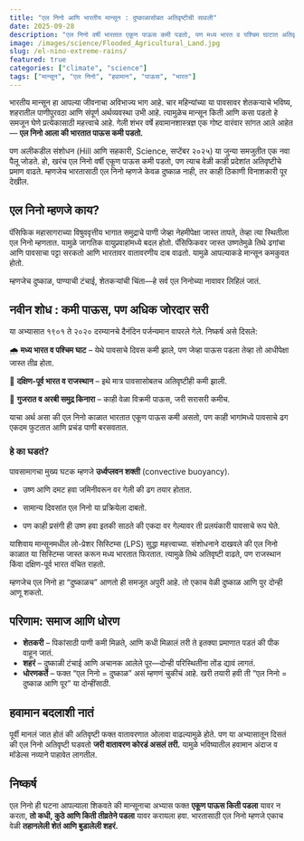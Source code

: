 ```yaml
---
title: "एल निनो आणि भारतीय मान्सून : दुष्काळासोबत अतिवृष्टीची सावली"
date: 2025-09-28
description: "एल निनो वर्षी भारतात एकूण पाऊस कमी पडतो, पण मध्य भारत व पश्चिम घाटात अतिवृष्टीचे प्रमाण वाढते. हा लेख दाखवतो की एल निनो म्हणजे केवळ दुष्काळ नाही, तर दुष्काळासोबत अचानक येणाऱ्या पुरांचीही जोखीम आहे."
image: /images/science/Flooded_Agricultural_Land.jpg
slug: /el-nino-extreme-rains/
featured: true
categories: ["climate", "science"]
tags: ["मान्सून", "एल निनो", "हवामान", "पाऊस", "भारत"]
---
```


भारतीय मान्सून हा आपल्या जीवनाचा अविभाज्य भाग आहे. चार महिन्यांच्या या पावसावर शेतकऱ्याचे भविष्य, शहरातील पाणीपुरवठा आणि संपूर्ण अर्थव्यवस्था उभी आहे. त्यामुळेच मान्सून किती आणि कसा पडतो हे समजून घेणे प्रत्येकासाठी महत्त्वाचे आहे. गेली शंभर वर्षे हवामानशास्त्रज्ञ एक गोष्ट वारंवार सांगत आले आहेत — **एल निनो आला की भारतात पाऊस कमी पडतो.**

पण अलीकडील संशोधन (Hill आणि सहकारी, Science, सप्टेंबर २०२५) या जुन्या समजुतीत एक नवा पैलू जोडते. हो, खरंच एल निनो वर्षी एकूण पाऊस कमी पडतो, पण त्याच वेळी काही प्रदेशांत अतिवृष्टीचे प्रमाण वाढते. म्हणजेच भारतासाठी एल निनो म्हणजे केवळ दुष्काळ नाही, तर काही ठिकाणी विनाशकारी पूर देखील.

## एल निनो म्हणजे काय?

पॅसिफिक महासागराच्या विषुववृत्तीय भागात समुद्राचे पाणी जेव्हा नेहमीपेक्षा जास्त तापते, तेव्हा त्या स्थितीला एल निनो म्हणतात. यामुळे जागतिक वायुप्रवाहांमध्ये बदल होतो. पॅसिफिकवर जास्त उष्णतेमुळे तिथे ढगांचा आणि पावसाचा पट्टा सरकतो आणि भारतावर वातावरणीय दाब वाढतो. यामुळे आपल्याकडे मान्सून कमकुवत होतो.

म्हणजेच दुष्काळ, पाण्याची टंचाई, शेतकऱ्यांची चिंता—हे सर्व एल निनोच्या नावावर लिहिलं जातं.

## नवीन शोध : कमी पाऊस, पण अधिक जोरदार सरी

या अभ्यासात १९०१ ते २०२० दरम्यानचे दैनंदिन पर्जन्यमान वापरले गेले. निष्कर्ष असे दिसले:

🌧️ **मध्य भारत व पश्चिम घाट** – येथे पावसाचे दिवस कमी झाले, पण जेव्हा पाऊस पडला तेव्हा तो आधीपेक्षा जास्त तीव्र होता.

🌵 **दक्षिण-पूर्व भारत व राजस्थान** – इथे मात्र पावसासोबतच अतिवृष्टीही कमी झाली.

🌊 **गुजरात व अरबी समुद्र किनारा** – काही वेळा विक्रमी पाऊस, जरी सरासरी कमीच.

याचा अर्थ असा की एल निनो काळात भारतात एकूण पाऊस कमी असतो, पण काही भागांमध्ये पावसाचे ढग एकदम फुटतात आणि प्रचंड पाणी बरसवतात.

### हे का घडतं?

पावसामागचा मुख्य घटक म्हणजे **उर्ध्वप्लवन शक्ती** (convective buoyancy).

* उष्ण आणि दमट हवा जमिनीवरून वर गेली की ढग तयार होतात.

* सामान्य दिवसांत एल निनो या प्रक्रियेला दाबतो.

* पण काही प्रसंगी ही उष्ण हवा इतकी साठते की एकदा वर गेल्यावर ती प्रलयंकारी पावसाचे रूप घेते.

याशिवाय मान्सूनमधील लो-प्रेशर सिस्टिम्स (LPS) सुद्धा महत्त्वाच्या. संशोधनाने दाखवले की एल निनो काळात या सिस्टिम्स जास्त करून मध्य भारतात फिरतात. त्यामुळे तिथे अतिवृष्टी वाढते, पण राजस्थान किंवा दक्षिण-पूर्व भारत वंचित राहतो.

म्हणजेच एल निनो हा “दुष्काळच” आणतो ही समजूत अपुरी आहे. तो एकाच वेळी दुष्काळ आणि पुर दोन्ही आणू शकतो.


## परिणाम: समाज आणि धोरण

- **शेतकरी** – पिकांसाठी पाणी कमी मिळते, आणि कधी मिळालं तरी ते इतक्या प्रमाणात पडतं की पीक वाहून जातं.
- **शहरं** – दुष्काळी टंचाई आणि अचानक आलेले पूर—दोन्ही परिस्थितींना तोंड द्यावं लागतं.
- **धोरणकर्ते** – फक्त “एल निनो = दुष्काळ” असं म्हणणं चुकीचं आहे. खरी तयारी हवी ती “एल निनो = दुष्काळ आणि पूर” या दोन्हींसाठी.

## हवामान बदलाशी नातं

पूर्वी मानलं जात होतं की अतिवृष्टी फक्त वातावरणात ओलावा वाढल्यामुळे होते. पण या अभ्यासातून दिसतं की एल निनो अतिवृष्टी घडवतो **जरी वातावरण कोरडं असलं तरी.** यामुळे भविष्यातील हवामान अंदाज व मॉडेल्स नव्याने पाहावेत लागतील.

## निष्कर्ष

एल निनो ही घटना आपल्याला शिकवते की मान्सूनाचा अभ्यास फक्त **एकूण पाऊस किती पडला** यावर न करता, **तो कधी, कुठे आणि किती तीव्रतेने पडला** यावर करायला हवा.
भारतासाठी एल निनो म्हणजे एकाच वेळी **तहानलेली शेतं आणि बुडालेली शहरं.**
